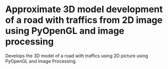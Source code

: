 # Approximate 3D model development of a road with traffics from 2D image using PyOpenGL and image processing
Develops the 3D model of a road with traffics using 2D picture using PyOpenGL and Image Processing.
